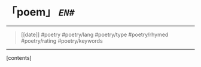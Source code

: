 # 「poem」 *`EN#`*

---

> [[date]]
> #poetry 
> #poetry/lang 
> #poetry/type 
> #poetry/rhymed 
> #poetry/rating 
> #poetry/keywords 

---

[contents]